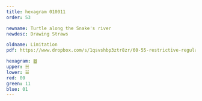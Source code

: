 ```yaml
---
title: hexagram 010011
order: 53

newname: Turtle along the Snake's river
newdesc: Drawing Straws

oldname: Limitation
pdf: https://www.dropbox.com/s/1qsvshbp3ztr8zr/60-55-restrictive-regulations.pdf?dl=0

hexagram: ䷻
upper: ☵
lower: ☱
red: 00
green: 11
blue: 01
---
```

